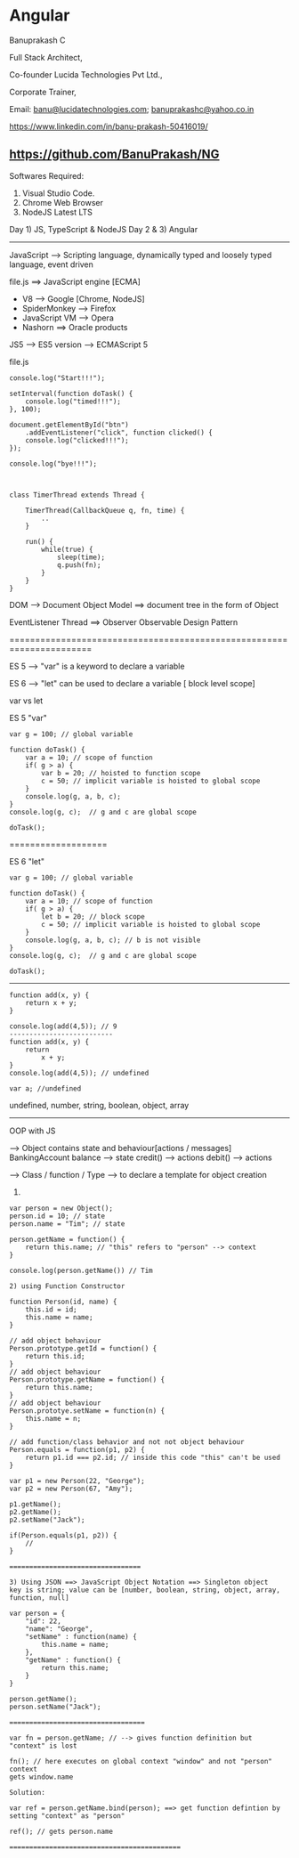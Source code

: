 # Angular

Banuprakash C

Full Stack Architect,

Co-founder Lucida Technologies Pvt Ltd.,

Corporate Trainer,

Email: 
banu@lucidatechnologies.com; 
banuprakashc@yahoo.co.in

https://www.linkedin.com/in/banu-prakash-50416019/

https://github.com/BanuPrakash/NG
----------------------------------------------------------

Softwares Required:
1) Visual Studio Code. 
2) Chrome Web Browser
3) NodeJS Latest LTS

Day 1) JS, TypeScript & NodeJS
Day 2 & 3) Angular

-----------------------

JavaScript
--> Scripting language, dynamically typed and loosely typed language, event driven

file.js ==> JavaScript engine [ECMA]
* V8 --> Google [Chrome, NodeJS]
* SpiderMonkey --> Firefox
* JavaScript VM --> Opera
* Nashorn ==> Oracle products

JS5 --> ES5 version --> ECMAScript 5

file.js

```
console.log("Start!!!");

setInterval(function doTask() {
	console.log("timed!!!");
}, 100);

document.getElementById("btn")
	.addEventListener("click", function clicked() {
	console.log("clicked!!!");
});	

console.log("bye!!!");

 

class TimerThread extends Thread {

	TimerThread(CallbackQueue q, fn, time) {
		..
	}

	run() {
		while(true) {
			sleep(time);
			q.push(fn);
		}
	}
}
```

DOM --> Document Object Model ==> document tree in the form of Object


EventListener Thread ==> Observer Observable Design Pattern

======================================================================

ES 5 --> "var" is a keyword to declare a variable

ES 6 --> "let" can be used to declare a variable [ block level scope]

var vs let

ES 5 "var"
```
var g = 100; // global variable

function doTask() {
	var a = 10; // scope of function
	if( g > a) {
		var b = 20; // hoisted to function scope
		c = 50; // implicit variable is hoisted to global scope
	}
	console.log(g, a, b, c); 
}
console.log(g, c);  // g and c are global scope

doTask();
```
===================


ES 6 "let"
```
var g = 100; // global variable

function doTask() {
	var a = 10; // scope of function
	if( g > a) {
		let b = 20; // block scope
		c = 50; // implicit variable is hoisted to global scope
	}
	console.log(g, a, b, c); // b is not visible
}
console.log(g, c);  // g and c are global scope

doTask();
```
------------------------------------------------
```
function add(x, y) {
	return x + y;
}

console.log(add(4,5)); // 9
--------------------------
function add(x, y) {
	return 
		x + y;
}
console.log(add(4,5)); // undefined

var a; //undefined
```

undefined, number, string, boolean, object, array

---------------------------------------------

OOP with JS

--> Object contains state and behaviour[actions / messages]
BankingAccount
balance --> state
credit() --> actions
debit() --> actions

--> Class / function / Type --> to declare a template for object creation

1)
```
var person = new Object();
person.id = 10; // state
person.name = "Tim"; // state

person.getName = function() {
	return this.name; // "this" refers to "person" --> context
}

console.log(person.getName()) // Tim

2) using Function Constructor

function Person(id, name) {
	this.id = id;
	this.name = name;
}

// add object behaviour
Person.prototype.getId = function() {
	return this.id;
}
// add object behaviour
Person.prototype.getName = function() {
	return this.name;
}
// add object behaviour
Person.prototye.setName = function(n) {
	this.name = n;
}

// add function/class behavior and not not object behaviour
Person.equals = function(p1, p2) {
	return p1.id === p2.id; // inside this code "this" can't be used
}

var p1 = new Person(22, "George");
var p2 = new Person(67, "Amy");

p1.getName();
p2.getName();
p2.setName("Jack");

if(Person.equals(p1, p2)) {
	//
}

=================================

3) Using JSON ==> JavaScript Object Notation ==> Singleton object
key is string; value can be [number, boolean, string, object, array, function, null]

var person = {
	"id": 22,
	"name": "George",
	"setName" : function(name) {
		this.name = name;
	},
	"getName" : function() {
		return this.name;
	}
}

person.getName();
person.setName("Jack");

==================================

var fn = person.getName; // --> gives function definition but "context" is lost

fn(); // here executes on global context "window" and not "person" context
gets window.name

Solution:

var ref = person.getName.bind(person); ==> get function defintion by setting "context" as "person"

ref(); // gets person.name

===========================================

```